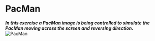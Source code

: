 # <h1>PacMan</H1>
<strong><em>In this exercise a PacMan image is being controlled to simulate the PacMan moving across the screen and reversing direction.</em></strong>  
![PacMan](https://png.pngitem.com/pimgs/s/112-1122801_pacman-transparent-images-transparent-background-pacman-transparent-hd.png)
